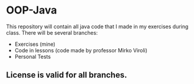 # OOP-Java

This repository will contain all java code that I made in my exercises during class.
There will be several branches:
- Exercises (mine)
- Code in lessons (code made by professor Mirko Viroli)
- Personal Tests

## License is valid for all branches.
